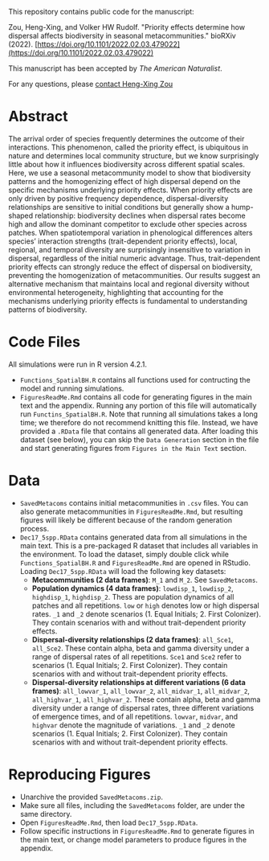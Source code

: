 This repository contains public code for the manuscript:

Zou, Heng-Xing, and Volker HW Rudolf. "Priority effects determine how dispersal affects biodiversity in seasonal metacommunities." bioRXiv (2022). [https://doi.org/10.1101/2022.02.03.479022](https://doi.org/10.1101/2022.02.03.479022)

This manuscript has been accepted by *The American Naturalist*.

For any questions, please [contact Heng-Xing Zou](hengxingzou@rice.edu)

# Abstract

The arrival order of species frequently determines the outcome of their interactions. This phenomenon, called the priority effect, is ubiquitous in nature and determines local community structure, but we know surprisingly little about how it influences biodiversity across different spatial scales. Here, we use a seasonal metacommunity model to show that biodiversity patterns and the homogenizing effect of high dispersal depend on the specific mechanisms underlying priority effects. When priority effects are only driven by positive frequency dependence, dispersal-diversity relationships are sensitive to initial conditions but generally show a hump-shaped relationship: biodiversity declines when dispersal rates become high and allow the dominant competitor to exclude other species across patches. When spatiotemporal variation in phenological differences alters species’ interaction strengths (trait-dependent priority effects), local, regional, and temporal diversity are surprisingly insensitive to variation in dispersal, regardless of the initial numeric advantage. Thus, trait-dependent priority effects can strongly reduce the effect of dispersal on biodiversity, preventing the homogenization of metacommunities. Our results suggest an alternative mechanism that maintains local and regional diversity without environmental heterogeneity, highlighting that accounting for the mechanisms underlying priority effects is fundamental to understanding patterns of biodiversity.

# Code Files

All simulations were run in R version 4.2.1.

- `Functions_SpatialBH.R` contains all functions used for contructing the model and running simulations. 
- `FiguresReadMe.Rmd` contains all code for generating figures in the main text and the appendix. Running any portion of this file will automatically run `Functins_SpatialBH.R`. Note that running all simulations takes a long time; we therefore do not recommend knitting this file. Instead, we have provided a `.RData` file that contains all generated data. After loading this dataset (see below), you can skip the `Data Generation` section in the file and start generating figures from `Figures in the Main Text` section.

# Data

- `SavedMetacoms` contains initial metacommunities in `.csv` files. You can also generate metacommunities in `FiguresReadMe.Rmd`, but resulting figures will likely be different because of the random generation process. 
- `Dec17_5spp.RData` contains generated data from all simulations in the main text. This is a pre-packaged R dataset that includes all variables in the environment. To load the dataset, simply double click while `Functions_SpatialBH.R` and `FiguresReadMe.Rmd` are opened in RStudio. Loading `Dec17_5spp.RData` will load the following key datasets:
  * **Metacommunities (2 data frames)**: `M_1` and `M_2`. See `SavedMetacoms`.
  * **Population dynamics (4 data frames)**: `lowdisp_1`, `lowdisp_2`, `highdisp_1`, `highdisp_2`. Thess are population dynamics of all patches and all repetitions. `low` or `high` denotes low or high dispersal rates. `_1` and `_2` denote scenarios (1. Equal Initials; 2. First Colonizer). They contain scenarios with and without trait-dependent priority effects.
  * **Dispersal-diversity relationships (2 data frames)**: `all_Sce1`, `all_Sce2`. These contain alpha, beta and gamma diversity under a range of dispersal rates of all repetitions. `Sce1` and `Sce2` refer to scenarios (1. Equal Initials; 2. First Colonizer). They contain scenarios with and without trait-dependent priority effects.
  * **Dispersal-diversity relationships at different variations (6 data frames)**: `all_lowvar_1`, `all_lowvar_2`, `all_midvar_1`, `all_midvar_2`, `all_highvar_1`, `all_highvar_2`. These contain alpha, beta and gamma diversity under a range of dispersal rates, three different variations of emergence times, and of all repetitions. `lowvar`, `midvar`, and `highvar` denote the magnitude of variations. `_1` and `_2` denote scenarios (1. Equal Initials; 2. First Colonizer). They contain scenarios with and without trait-dependent priority effects.

# Reproducing Figures

- Unarchive the provided `SavedMetacoms.zip`.
- Make sure all files, including the `SavedMetacoms` folder, are under the same directory.
- Open `FiguresReadMe.Rmd`, then load `Dec17_5spp.RData`.
- Follow specific instructions in `FiguresReadMe.Rmd` to generate figures in the main text, or change model parameters to produce figures in the appendix.
